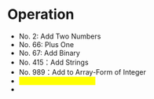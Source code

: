 # Operation

* No. 2: Add Two Numbers
* No. 66: Plus One
* No. 67: Add Binary
* No. 415：Add Strings
* No. 989：Add to Array-Form of Integer
* <mark style="color:yellow;">No. 43: Multiply Strings</mark>
*
